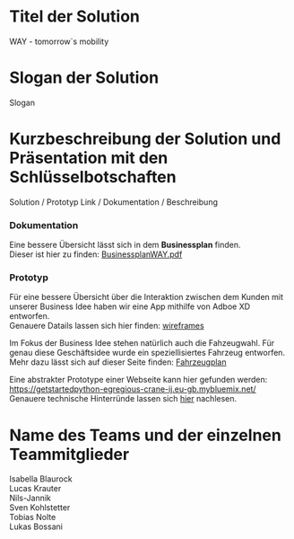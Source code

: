 # Titel der Solution
WAY - tomorrow`s mobility
# Slogan der Solution
Slogan
# Kurzbeschreibung der Solution und Präsentation mit den Schlüsselbotschaften
Solution / Prototyp Link / Dokumentation / Beschreibung

### Dokumentation
Eine bessere Übersicht lässt sich in dem **Businessplan** finden.  
Dieser ist hier zu finden: [BusinessplanWAY.pdf](https://github.com/WAY-tomorrows-mobility/mesh-hackathon-way/blob/main/documents/BusinessplanWAY.pdf) 

### Prototyp
Für eine bessere Übersicht über die Interaktion zwischen dem Kunden mit unserer Business Idee haben wir eine App mithilfe von Adboe XD entworfen.  
Genauere Datails lassen sich hier finden: [wireframes](https://github.com/WAY-tomorrows-mobility/mesh-hackathon-way/tree/main/documents/wireframes)

Im Fokus der Business Idee stehen natürlich auch die Fahzeugwahl. Für genau diese Geschäftsidee wurde ein speziellisiertes Fahrzeug entworfen.
Mehr dazu lässt sich auf dieser Seite finden: [Fahrzeugplan](https://github.com/WAY-tomorrows-mobility/mesh-hackathon-way/blob/main/documents/README.md)

Eine abstrakter Prototype einer Webseite kann hier gefunden werden: https://getstartedpython-egregious-crane-ij.eu-gb.mybluemix.net/  
Genauere technische Hinterründe lassen sich [hier](https://github.com/WAY-tomorrows-mobility/mesh-hackathon-way/blob/main/codebase/README.md) nachlesen.

# Name des Teams und der einzelnen Teammitglieder
Isabella Blaurock  
Lucas Krauter  
Nils-Jannik  
Sven Kohlstetter  
Tobias Nolte  
Lukas Bossani  
